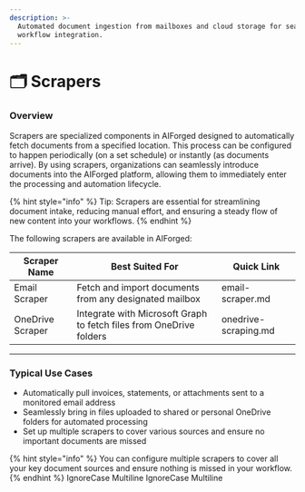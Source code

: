 ```yaml
---
description: >-
  Automated document ingestion from mailboxes and cloud storage for seamless
  workflow integration.
---
```


# 🗂️ Scrapers

### Overview

Scrapers are specialized components in AIForged designed to automatically fetch documents from a specified location. This process can be configured to happen periodically (on a set schedule) or instantly (as documents arrive). By using scrapers, organizations can seamlessly introduce documents into the AIForged platform, allowing them to immediately enter the processing and automation lifecycle.

{% hint style="info" %}
Tip: Scrapers are essential for streamlining document intake, reducing manual effort, and ensuring a steady flow of new content into your workflows.
{% endhint %}

The following scrapers are available in AIForged:

| Scraper Name     | Best Suited For                                                     | Quick Link           |
| ---------------- | ------------------------------------------------------------------- | -------------------- |
| Email Scraper    | Fetch and import documents from any designated mailbox              | email-scraper.md     |
| OneDrive Scraper | Integrate with Microsoft Graph to fetch files from OneDrive folders | onedrive-scraping.md |

***

### Typical Use Cases

* Automatically pull invoices, statements, or attachments sent to a monitored email address
* Seamlessly bring in files uploaded to shared or personal OneDrive folders for automated processing
* Set up multiple scrapers to cover various sources and ensure no important documents are missed

{% hint style="info" %}
You can configure multiple scrapers to cover all your key document sources and ensure nothing is missed in your workflow.
{% endhint %}
 IgnoreCase Multiline IgnoreCase Multiline
